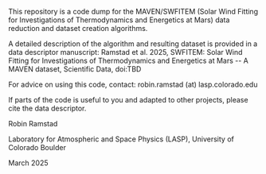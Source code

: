 This repository is a code dump for the MAVEN/SWFITEM (Solar Wind Fitting for Investigations of Thermodynamics and Energetics at Mars) data reduction and dataset creation algorithms.

A detailed description of the algorithm and resulting dataset is provided in a data descriptor manuscript:
Ramstad et al. 2025, SWFITEM: Solar Wind Fitting for Investigations of Thermodynamics and Energetics at Mars -- A MAVEN dataset, Scientific Data, doi:TBD

For advice on using this code, contact: robin.ramstad (at) lasp.colorado.edu

If parts of the code is useful to you and adapted to other projects, please cite the data descriptor.

   Robin Ramstad
   
   Laboratory for Atmospheric and Space Physics (LASP),
   University of Colorado Boulder

   March 2025 
